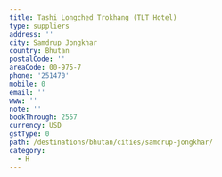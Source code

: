 ```yaml
---
title: Tashi Longched Trokhang (TLT Hotel)
type: suppliers
address: ''
city: Samdrup Jongkhar
country: Bhutan
postalCode: ''
areaCode: 00-975-7
phone: '251470'
mobile: 0
email: ''
www: ''
note: ''
bookThrough: 2557
currency: USD
gstType: 0
path: /destinations/bhutan/cities/samdrup-jongkhar/
category:
  - H
---
```


